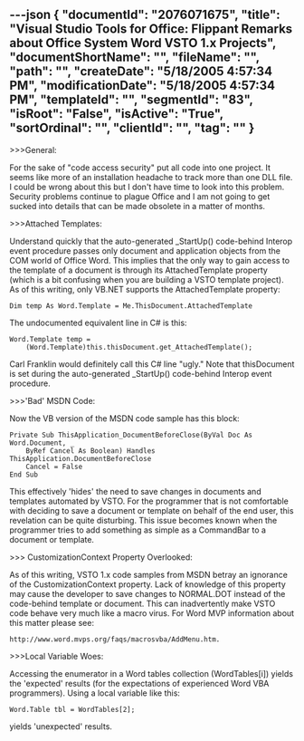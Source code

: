 ---json
{
  "documentId": "2076071675",
  "title": "Visual Studio Tools for Office: Flippant Remarks about Office System Word VSTO 1.x Projects",
  "documentShortName": "",
  "fileName": "",
  "path": "",
  "createDate": "5/18/2005 4:57:34 PM",
  "modificationDate": "5/18/2005 4:57:34 PM",
  "templateId": "",
  "segmentId": "83",
  "isRoot": "False",
  "isActive": "True",
  "sortOrdinal": "",
  "clientId": "",
  "tag": ""
}
---

&gt;&gt;&gt;General:

For the sake of &quot;code access security&quot; put all code into one project. It seems like more of an installation headache to track more than one DLL file. I could be wrong about this but I don't have time to look into this problem. Security problems continue to plague Office and I am not going to get sucked into details that can be made obsolete in a matter of months.


&gt;&gt;&gt;Attached Templates:

Understand quickly that the auto-generated _StartUp() code-behind Interop event procedure passes only document and application objects from the COM world of Office Word. This implies that the only way to gain access to the template of a document is through its AttachedTemplate property (which is a bit confusing when you are building a VSTO template project). As of this writing, only VB.NET supports the AttachedTemplate property:

    Dim temp As Word.Template = Me.ThisDocument.AttachedTemplate

The undocumented equivalent line in C# is this:

    Word.Template temp =
        (Word.Template)this.thisDocument.get_AttachedTemplate();

Carl Franklin would definitely call this C# line &quot;ugly.&quot; Note that thisDocument is set during the auto-generated _StartUp() code-behind Interop event procedure.


&gt;&gt;&gt;'Bad' MSDN Code:

Now the VB version of the MSDN code sample has this block:

    Private Sub ThisApplication_DocumentBeforeClose(ByVal Doc As Word.Document, _
        ByRef Cancel As Boolean) Handles ThisApplication.DocumentBeforeClose
        Cancel = False
    End Sub

This effectively 'hides' the need to save changes in documents and templates automated by VSTO. For the programmer that is not comfortable with deciding to save a document or template on behalf of the end user, this revelation can be quite disturbing. This issue becomes known when the programmer tries to add something as simple as a CommandBar to a document or template.


&gt;&gt;&gt; CustomizationContext Property Overlooked:

As of this writing, VSTO 1.x code samples from MSDN betray an ignorance of the CustomizationContext property. Lack of knowledge of this property may cause the developer to save changes to NORMAL.DOT instead of the code-behind template or document. This can inadvertently make VSTO code behave very much like a macro virus. For Word MVP information about this matter please see:

    http://www.word.mvps.org/faqs/macrosvba/AddMenu.htm.


&gt;&gt;&gt;Local Variable Woes:

Accessing the enumerator in a Word tables collection (WordTables[i]) yields the 'expected' results (for the expectations of experienced Word VBA programmers). Using a local variable like this:

    Word.Table tbl = WordTables[2];

yields 'unexpected' results.
